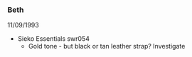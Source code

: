 ### Beth
11/09/1993 
- Sieko Essentials swr054
	- Gold tone - but black or tan leather strap? Investigate